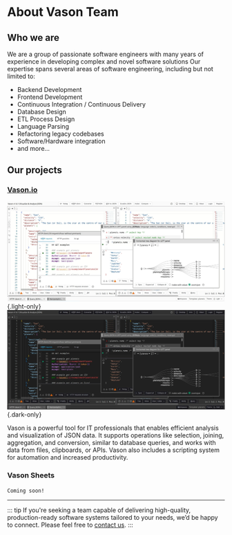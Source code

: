 # About Vason Team

## Who we are

We are a group of passionate software engineers with many years of experience in developing complex and novel software solutions
Our expertise spans several areas of software engineering, including but not limited to:

- Backend Development
- Frontend Development
- Continuous Integration / Continuous Delivery
- Database Design
- ETL Process Design
- Language Parsing
- Refactoring legacy codebases
- Software/Hardware integration
- and more...

## Our projects

### [Vason.io](https://vason.io)

![Vason-Light](./assets/vason-light.webp){.light-only}
![Vason-Dark](./assets/vason-dark.webp){.dark-only}

Vason is a powerful tool for IT professionals that enables efficient analysis and visualization of JSON data.
It supports operations like selection, joining, aggregation, and conversion, similar to database queries,
and works with data from files, clipboards, or APIs. Vason also includes a scripting system for
automation and increased productivity.

<lite-youtube videoid="P94cFu61tuo"/>

### Vason Sheets

```
Coming soon!
```

---

::: tip
If you're seeking a team capable of delivering high-quality,
production-ready software systems tailored to your needs, we’d be happy to connect.
Please feel free to [contact us](./contact-us).
:::
